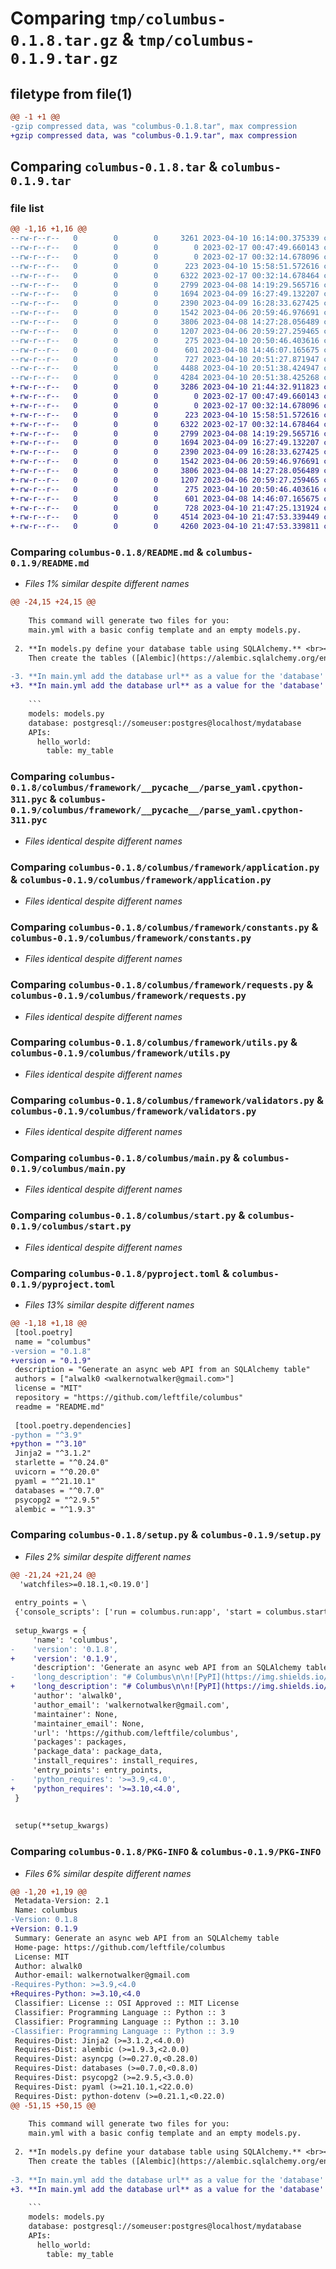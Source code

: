 # Comparing `tmp/columbus-0.1.8.tar.gz` & `tmp/columbus-0.1.9.tar.gz`

## filetype from file(1)

```diff
@@ -1 +1 @@
-gzip compressed data, was "columbus-0.1.8.tar", max compression
+gzip compressed data, was "columbus-0.1.9.tar", max compression
```

## Comparing `columbus-0.1.8.tar` & `columbus-0.1.9.tar`

### file list

```diff
@@ -1,16 +1,16 @@
--rw-r--r--   0        0        0     3261 2023-04-10 16:14:00.375339 columbus-0.1.8/README.md
--rw-r--r--   0        0        0        0 2023-02-17 00:47:49.660143 columbus-0.1.8/columbus/__init__.py
--rw-r--r--   0        0        0        0 2023-02-17 00:32:14.678096 columbus-0.1.8/columbus/framework/__init__.py
--rw-r--r--   0        0        0      223 2023-04-10 15:58:51.572616 columbus-0.1.8/columbus/framework/__pycache__/__init__.cpython-311.pyc
--rw-r--r--   0        0        0     6322 2023-02-17 00:32:14.678464 columbus-0.1.8/columbus/framework/__pycache__/parse_yaml.cpython-311.pyc
--rw-r--r--   0        0        0     2799 2023-04-08 14:19:29.565716 columbus-0.1.8/columbus/framework/application.py
--rw-r--r--   0        0        0     1694 2023-04-09 16:27:49.132207 columbus-0.1.8/columbus/framework/constants.py
--rw-r--r--   0        0        0     2390 2023-04-09 16:28:33.627425 columbus-0.1.8/columbus/framework/requests.py
--rw-r--r--   0        0        0     1542 2023-04-06 20:59:46.976691 columbus-0.1.8/columbus/framework/utils.py
--rw-r--r--   0        0        0     3806 2023-04-08 14:27:28.056489 columbus-0.1.8/columbus/framework/validators.py
--rw-r--r--   0        0        0     1207 2023-04-06 20:59:27.259465 columbus-0.1.8/columbus/main.py
--rw-r--r--   0        0        0      275 2023-04-10 20:50:46.403616 columbus-0.1.8/columbus/run.py
--rw-r--r--   0        0        0      601 2023-04-08 14:46:07.165675 columbus-0.1.8/columbus/start.py
--rw-r--r--   0        0        0      727 2023-04-10 20:51:27.871947 columbus-0.1.8/pyproject.toml
--rw-r--r--   0        0        0     4488 2023-04-10 20:51:38.424947 columbus-0.1.8/setup.py
--rw-r--r--   0        0        0     4284 2023-04-10 20:51:38.425268 columbus-0.1.8/PKG-INFO
+-rw-r--r--   0        0        0     3286 2023-04-10 21:44:32.911823 columbus-0.1.9/README.md
+-rw-r--r--   0        0        0        0 2023-02-17 00:47:49.660143 columbus-0.1.9/columbus/__init__.py
+-rw-r--r--   0        0        0        0 2023-02-17 00:32:14.678096 columbus-0.1.9/columbus/framework/__init__.py
+-rw-r--r--   0        0        0      223 2023-04-10 15:58:51.572616 columbus-0.1.9/columbus/framework/__pycache__/__init__.cpython-311.pyc
+-rw-r--r--   0        0        0     6322 2023-02-17 00:32:14.678464 columbus-0.1.9/columbus/framework/__pycache__/parse_yaml.cpython-311.pyc
+-rw-r--r--   0        0        0     2799 2023-04-08 14:19:29.565716 columbus-0.1.9/columbus/framework/application.py
+-rw-r--r--   0        0        0     1694 2023-04-09 16:27:49.132207 columbus-0.1.9/columbus/framework/constants.py
+-rw-r--r--   0        0        0     2390 2023-04-09 16:28:33.627425 columbus-0.1.9/columbus/framework/requests.py
+-rw-r--r--   0        0        0     1542 2023-04-06 20:59:46.976691 columbus-0.1.9/columbus/framework/utils.py
+-rw-r--r--   0        0        0     3806 2023-04-08 14:27:28.056489 columbus-0.1.9/columbus/framework/validators.py
+-rw-r--r--   0        0        0     1207 2023-04-06 20:59:27.259465 columbus-0.1.9/columbus/main.py
+-rw-r--r--   0        0        0      275 2023-04-10 20:50:46.403616 columbus-0.1.9/columbus/run.py
+-rw-r--r--   0        0        0      601 2023-04-08 14:46:07.165675 columbus-0.1.9/columbus/start.py
+-rw-r--r--   0        0        0      728 2023-04-10 21:47:25.131924 columbus-0.1.9/pyproject.toml
+-rw-r--r--   0        0        0     4514 2023-04-10 21:47:53.339449 columbus-0.1.9/setup.py
+-rw-r--r--   0        0        0     4260 2023-04-10 21:47:53.339811 columbus-0.1.9/PKG-INFO
```

### Comparing `columbus-0.1.8/README.md` & `columbus-0.1.9/README.md`

 * *Files 1% similar despite different names*

```diff
@@ -24,15 +24,15 @@
 
 	This command will generate two files for you:
 	main.yml with a basic config template and an empty models.py.
 
 2. **In models.py define your database table using SQLAlchemy.** <br><br>
 	Then create the tables ([Alembic](https://alembic.sqlalchemy.org/en/latest/) is generally the recommended way to do this) and add some data whichever way you like. Columbus doesn't need you to connect to the database or write any queries for the app to work, it will do that for you. All you need to do is provide it with the database url.
 
-3. **In main.yml add the database url** as a value for the 'database' key. **Add the name of your table** as the value for the 'table' key. <br><br>Here is a basic working example (provided you've set up the database with this url and your table is named my_table).
+3. **In main.yml add the database url** as a value for the 'database' key. **Add the name of your table** as the value for the 'table' key. <br><br>Here is a basic working example (provided you've set up the database with this url and your table is named my_table and located in models.py).
 
 	```
 	models: models.py
 	database: postgresql://someuser:postgres@localhost/mydatabase
 	APIs:
 	  hello_world:
 	    table: my_table
```

### Comparing `columbus-0.1.8/columbus/framework/__pycache__/parse_yaml.cpython-311.pyc` & `columbus-0.1.9/columbus/framework/__pycache__/parse_yaml.cpython-311.pyc`

 * *Files identical despite different names*

### Comparing `columbus-0.1.8/columbus/framework/application.py` & `columbus-0.1.9/columbus/framework/application.py`

 * *Files identical despite different names*

### Comparing `columbus-0.1.8/columbus/framework/constants.py` & `columbus-0.1.9/columbus/framework/constants.py`

 * *Files identical despite different names*

### Comparing `columbus-0.1.8/columbus/framework/requests.py` & `columbus-0.1.9/columbus/framework/requests.py`

 * *Files identical despite different names*

### Comparing `columbus-0.1.8/columbus/framework/utils.py` & `columbus-0.1.9/columbus/framework/utils.py`

 * *Files identical despite different names*

### Comparing `columbus-0.1.8/columbus/framework/validators.py` & `columbus-0.1.9/columbus/framework/validators.py`

 * *Files identical despite different names*

### Comparing `columbus-0.1.8/columbus/main.py` & `columbus-0.1.9/columbus/main.py`

 * *Files identical despite different names*

### Comparing `columbus-0.1.8/columbus/start.py` & `columbus-0.1.9/columbus/start.py`

 * *Files identical despite different names*

### Comparing `columbus-0.1.8/pyproject.toml` & `columbus-0.1.9/pyproject.toml`

 * *Files 13% similar despite different names*

```diff
@@ -1,18 +1,18 @@
 [tool.poetry]
 name = "columbus"
-version = "0.1.8"
+version = "0.1.9"
 description = "Generate an async web API from an SQLAlchemy table"
 authors = ["alwalk0 <walkernotwalker@gmail.com>"]
 license = "MIT"
 repository = "https://github.com/leftfile/columbus"
 readme = "README.md"
 
 [tool.poetry.dependencies]
-python = "^3.9"
+python = "^3.10"
 Jinja2 = "^3.1.2"
 starlette = "^0.24.0"
 uvicorn = "^0.20.0"
 pyaml = "^21.10.1"
 databases = "^0.7.0"
 psycopg2 = "^2.9.5"
 alembic = "^1.9.3"
```

### Comparing `columbus-0.1.8/setup.py` & `columbus-0.1.9/setup.py`

 * *Files 2% similar despite different names*

```diff
@@ -21,24 +21,24 @@
  'watchfiles>=0.18.1,<0.19.0']
 
 entry_points = \
 {'console_scripts': ['run = columbus.run:app', 'start = columbus.start:app']}
 
 setup_kwargs = {
     'name': 'columbus',
-    'version': '0.1.8',
+    'version': '0.1.9',
     'description': 'Generate an async web API from an SQLAlchemy table',
-    'long_description': "# Columbus\n\n![PyPI](https://img.shields.io/pypi/v/columbus)\n\n\n\n### What is Columbus?\n\nColumbus is a Python web framework that automatically generates an async CRUD REST API web application from an SQLAlchemy table.\n\n### How does it work?\n\nUnder the hood Columbus uses [Starlette](https://www.starlette.io), [Databases](https://pypi.org/project/databases/) and [SQLAlchemy](https://www.sqlalchemy.org) along with some interesting metaprogramming techniques to generate a web app based solely on your YAML specification and SQLalchemy table definition. \n\n### Installation\n\n ```pip install columbus```\n\n### Quickstart\n\nYou can have your API up and running in only a couple of simple steps:\n\n1. ```start```\n\n\tThis command will generate two files for you:\n\tmain.yml with a basic config template and an empty models.py.\n\n2. **In models.py define your database table using SQLAlchemy.** <br><br>\n\tThen create the tables ([Alembic](https://alembic.sqlalchemy.org/en/latest/) is generally the recommended way to do this) and add some data whichever way you like. Columbus doesn't need you to connect to the database or write any queries for the app to work, it will do that for you. All you need to do is provide it with the database url.\n\n3. **In main.yml add the database url** as a value for the 'database' key. **Add the name of your table** as the value for the 'table' key. <br><br>Here is a basic working example (provided you've set up the database with this url and your table is named my_table).\n\n\t```\n\tmodels: models.py\n\tdatabase: postgresql://someuser:postgres@localhost/mydatabase\n\tAPIs:\n\t  hello_world:\n\t    table: my_table\n\t    methods: [GET]\n\t```    \n\t\n\n\n4. ```run```\n\n\tThis command will run your app. **Navigate to localhost:8000/my_table and see your API in action**.\n\t\n\t\n### Documentation\n\nHere is a comprehensive list of possible keys and values in the YAML config.\n\nKeys:\n\n- **models**: relative path to the file where your SQLAlchemy table is defined\n\n\n- **database**: valid database url\n\n- **APIs**: the APIs you want Columbus to generate. Each API can be named whatever you want, but it has two mandatory keys:\n\t\n\t- **table**: name of SQLAlchemy table from which you want to generate the API\n\t\n\t-  **methods**: list of http methods (GET, PUT, POST, DELETE) you want the API to support. Attention: this is the only key that needs to be a list, so put the methods in square brackets.\n\nBelow is an example of a more comprehensive animals API, which should give you a feel for the correct YAML structure Columbus understands. Incorrect structures will throw an error and the app won't run.\n\n\n```\nmodels: models.py\ndatabase: postgresql://someuser:postgres@localhost/mydatabase\nAPIs:\n  dogs:\n    table: dogs\n    methods: [GET, POST]\n  cats:\n    table: cats   \n    methods: [GET, POST, PUT, DELETE] \n  snakes:\n    table: snakes\n    methods: [GET, POST, PUT]   \n  bears:\n    table: bears\n    methods: [GET]    \n```    \n    \n    \n    \n    \n    \n    \n### What use cases does it support?\n\nColumbus is still in the early days of active development, so it only supports the most basic use case for now. Feel free to open an issue for a missing feature and it will most likely be pushed to the top of the priority list and shipped soon.\n            \n\n\n\n\n\t\n\t\n\t\n",
+    'long_description': "# Columbus\n\n![PyPI](https://img.shields.io/pypi/v/columbus)\n\n\n\n### What is Columbus?\n\nColumbus is a Python web framework that automatically generates an async CRUD REST API web application from an SQLAlchemy table.\n\n### How does it work?\n\nUnder the hood Columbus uses [Starlette](https://www.starlette.io), [Databases](https://pypi.org/project/databases/) and [SQLAlchemy](https://www.sqlalchemy.org) along with some interesting metaprogramming techniques to generate a web app based solely on your YAML specification and SQLalchemy table definition. \n\n### Installation\n\n ```pip install columbus```\n\n### Quickstart\n\nYou can have your API up and running in only a couple of simple steps:\n\n1. ```start```\n\n\tThis command will generate two files for you:\n\tmain.yml with a basic config template and an empty models.py.\n\n2. **In models.py define your database table using SQLAlchemy.** <br><br>\n\tThen create the tables ([Alembic](https://alembic.sqlalchemy.org/en/latest/) is generally the recommended way to do this) and add some data whichever way you like. Columbus doesn't need you to connect to the database or write any queries for the app to work, it will do that for you. All you need to do is provide it with the database url.\n\n3. **In main.yml add the database url** as a value for the 'database' key. **Add the name of your table** as the value for the 'table' key. <br><br>Here is a basic working example (provided you've set up the database with this url and your table is named my_table and located in models.py).\n\n\t```\n\tmodels: models.py\n\tdatabase: postgresql://someuser:postgres@localhost/mydatabase\n\tAPIs:\n\t  hello_world:\n\t    table: my_table\n\t    methods: [GET]\n\t```    \n\t\n\n\n4. ```run```\n\n\tThis command will run your app. **Navigate to localhost:8000/my_table and see your API in action**.\n\t\n\t\n### Documentation\n\nHere is a comprehensive list of possible keys and values in the YAML config.\n\nKeys:\n\n- **models**: relative path to the file where your SQLAlchemy table is defined\n\n\n- **database**: valid database url\n\n- **APIs**: the APIs you want Columbus to generate. Each API can be named whatever you want, but it has two mandatory keys:\n\t\n\t- **table**: name of SQLAlchemy table from which you want to generate the API\n\t\n\t-  **methods**: list of http methods (GET, PUT, POST, DELETE) you want the API to support. Attention: this is the only key that needs to be a list, so put the methods in square brackets.\n\nBelow is an example of a more comprehensive animals API, which should give you a feel for the correct YAML structure Columbus understands. Incorrect structures will throw an error and the app won't run.\n\n\n```\nmodels: models.py\ndatabase: postgresql://someuser:postgres@localhost/mydatabase\nAPIs:\n  dogs:\n    table: dogs\n    methods: [GET, POST]\n  cats:\n    table: cats   \n    methods: [GET, POST, PUT, DELETE] \n  snakes:\n    table: snakes\n    methods: [GET, POST, PUT]   \n  bears:\n    table: bears\n    methods: [GET]    \n```    \n    \n    \n    \n    \n    \n    \n### What use cases does it support?\n\nColumbus is still in the early days of active development, so it only supports the most basic use case for now. Feel free to open an issue for a missing feature and it will most likely be pushed to the top of the priority list and shipped soon.\n            \n\n\n\n\n\t\n\t\n\t\n",
     'author': 'alwalk0',
     'author_email': 'walkernotwalker@gmail.com',
     'maintainer': None,
     'maintainer_email': None,
     'url': 'https://github.com/leftfile/columbus',
     'packages': packages,
     'package_data': package_data,
     'install_requires': install_requires,
     'entry_points': entry_points,
-    'python_requires': '>=3.9,<4.0',
+    'python_requires': '>=3.10,<4.0',
 }
 
 
 setup(**setup_kwargs)
```

### Comparing `columbus-0.1.8/PKG-INFO` & `columbus-0.1.9/PKG-INFO`

 * *Files 6% similar despite different names*

```diff
@@ -1,20 +1,19 @@
 Metadata-Version: 2.1
 Name: columbus
-Version: 0.1.8
+Version: 0.1.9
 Summary: Generate an async web API from an SQLAlchemy table
 Home-page: https://github.com/leftfile/columbus
 License: MIT
 Author: alwalk0
 Author-email: walkernotwalker@gmail.com
-Requires-Python: >=3.9,<4.0
+Requires-Python: >=3.10,<4.0
 Classifier: License :: OSI Approved :: MIT License
 Classifier: Programming Language :: Python :: 3
 Classifier: Programming Language :: Python :: 3.10
-Classifier: Programming Language :: Python :: 3.9
 Requires-Dist: Jinja2 (>=3.1.2,<4.0.0)
 Requires-Dist: alembic (>=1.9.3,<2.0.0)
 Requires-Dist: asyncpg (>=0.27.0,<0.28.0)
 Requires-Dist: databases (>=0.7.0,<0.8.0)
 Requires-Dist: psycopg2 (>=2.9.5,<3.0.0)
 Requires-Dist: pyaml (>=21.10.1,<22.0.0)
 Requires-Dist: python-dotenv (>=0.21.1,<0.22.0)
@@ -51,15 +50,15 @@
 
 	This command will generate two files for you:
 	main.yml with a basic config template and an empty models.py.
 
 2. **In models.py define your database table using SQLAlchemy.** <br><br>
 	Then create the tables ([Alembic](https://alembic.sqlalchemy.org/en/latest/) is generally the recommended way to do this) and add some data whichever way you like. Columbus doesn't need you to connect to the database or write any queries for the app to work, it will do that for you. All you need to do is provide it with the database url.
 
-3. **In main.yml add the database url** as a value for the 'database' key. **Add the name of your table** as the value for the 'table' key. <br><br>Here is a basic working example (provided you've set up the database with this url and your table is named my_table).
+3. **In main.yml add the database url** as a value for the 'database' key. **Add the name of your table** as the value for the 'table' key. <br><br>Here is a basic working example (provided you've set up the database with this url and your table is named my_table and located in models.py).
 
 	```
 	models: models.py
 	database: postgresql://someuser:postgres@localhost/mydatabase
 	APIs:
 	  hello_world:
 	    table: my_table
```


